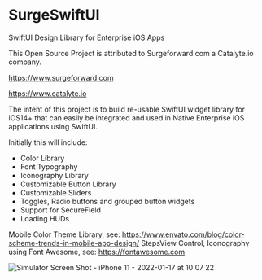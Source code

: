 # SurgeSwiftUI
SwiftUI Design Library for Enterprise iOS Apps

This Open Source Project is attributed to Surgeforward.com a Catalyte.io company.

https://www.surgeforward.com

https://www.catalyte.io

The intent of this project is to build re-usable SwiftUI widget library for iOS14+ that can easily be integrated and used in
Native Enterprise iOS applications using SwiftUI.

Initially this will include:
* Color Library
* Font Typography
* Iconography Library
* Customizable Button Library
* Customizable Sliders
* Toggles, Radio buttons and grouped button widgets
* Support for SecureField
* Loading HUDs

Mobile Color Theme Library, see: https://www.envato.com/blog/color-scheme-trends-in-mobile-app-design/
StepsView Control, Iconography using Font Awesome, see: https://fontawesome.com

![Simulator Screen Shot - iPhone 11 - 2022-01-17 at 10 07 22](https://user-images.githubusercontent.com/96930813/149805137-47e3e098-df51-4c9d-a53d-bc5d79391bcb.png)
